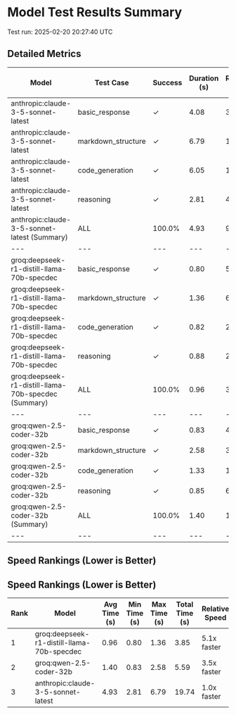 # Model Test Results Summary

Test run: 2025-02-20 20:27:40 UTC

## Detailed Metrics

| Model | Test Case | Success | Duration (s) | Response Length | Has Headers | Has Lists | Has Code Blocks |
|---|---|---|---|---|---|---|---|
| anthropic:claude-3-5-sonnet-latest | basic_response | ✓ | 4.08 | 327 | ✗ | ✓ | ✗ |
| anthropic:claude-3-5-sonnet-latest | markdown_structure | ✓ | 6.79 | 1866 | ✓ | ✓ | ✓ |
| anthropic:claude-3-5-sonnet-latest | code_generation | ✓ | 6.05 | 1000 | ✓ | ✓ | ✓ |
| anthropic:claude-3-5-sonnet-latest | reasoning | ✓ | 2.81 | 434 | ✓ | ✓ | ✗ |
| anthropic:claude-3-5-sonnet-latest (Summary) | ALL | 100.0% | 4.93 | 907 | - | - | - |
|---|---|---|---|---|---|---|---|
| groq:deepseek-r1-distill-llama-70b-specdec | basic_response | ✓ | 0.80 | 561 | ✗ | ✓ | ✗ |
| groq:deepseek-r1-distill-llama-70b-specdec | markdown_structure | ✓ | 1.36 | 6592 | ✓ | ✓ | ✓ |
| groq:deepseek-r1-distill-llama-70b-specdec | code_generation | ✓ | 0.82 | 2460 | ✓ | ✓ | ✓ |
| groq:deepseek-r1-distill-llama-70b-specdec | reasoning | ✓ | 0.88 | 2435 | ✓ | ✓ | ✗ |
| groq:deepseek-r1-distill-llama-70b-specdec (Summary) | ALL | 100.0% | 0.96 | 3012 | - | - | - |
|---|---|---|---|---|---|---|---|
| groq:qwen-2.5-coder-32b | basic_response | ✓ | 0.83 | 487 | ✗ | ✗ | ✓ |
| groq:qwen-2.5-coder-32b | markdown_structure | ✓ | 2.58 | 3640 | ✓ | ✓ | ✓ |
| groq:qwen-2.5-coder-32b | code_generation | ✓ | 1.33 | 1389 | ✓ | ✓ | ✓ |
| groq:qwen-2.5-coder-32b | reasoning | ✓ | 0.85 | 663 | ✓ | ✓ | ✗ |
| groq:qwen-2.5-coder-32b (Summary) | ALL | 100.0% | 1.40 | 1545 | - | - | - |
|---|---|---|---|---|---|---|---|

## Speed Rankings (Lower is Better)


## Speed Rankings (Lower is Better)
| Rank | Model | Avg Time (s) | Min Time (s) | Max Time (s) | Total Time (s) | Relative Speed |
|---|---|---|---|---|---|---|
| 1 | groq:deepseek-r1-distill-llama-70b-specdec | 0.96 | 0.80 | 1.36 | 3.85 | 5.1x faster |
| 2 | groq:qwen-2.5-coder-32b | 1.40 | 0.83 | 2.58 | 5.59 | 3.5x faster |
| 3 | anthropic:claude-3-5-sonnet-latest | 4.93 | 2.81 | 6.79 | 19.74 | 1.0x faster |